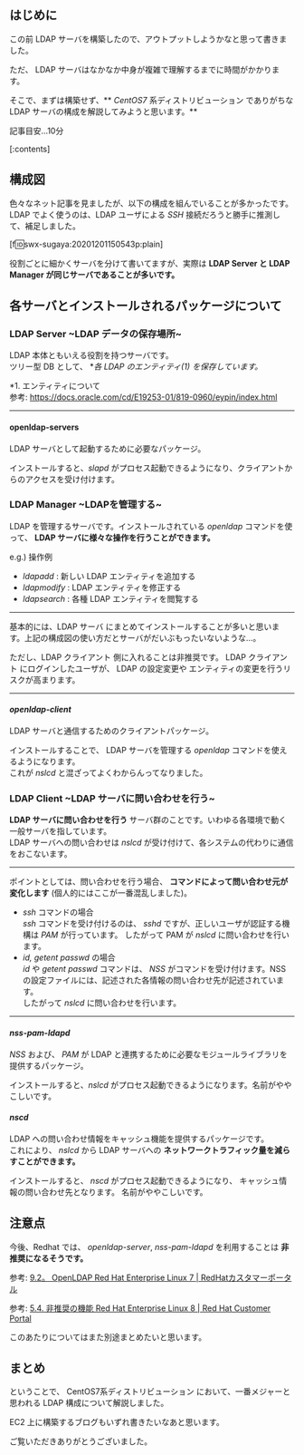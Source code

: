 ## はじめに

この前 LDAP サーバを構築したので、アウトプットしようかなと思って書きました。

ただ、 LDAP サーバはなかなか中身が複雑で理解するまでに時間がかかります。

そこで、まずは構築せず、** *CentOS7* 系ディストリビューション でありがちな LDAP サーバの構成を解説してみようと思います。**

記事目安...10分

[:contents]

## 構成図

色々なネット記事を見ましたが、以下の構成を組んでいることが多かったです。  
LDAP でよく使うのは、LDAP ユーザによる *SSH* 接続だろうと勝手に推測して、補足しました。

[f:id:swx-sugaya:20201201150543p:plain]

役割ごとに細かくサーバを分けて書いてますが、実際は **LDAP Server と LDAP Manager が同じサーバであることが多いです。**


## 各サーバとインストールされるパッケージについて

### LDAP Server ~LDAP データの保存場所~

LDAP 本体ともいえる役割を持つサーバです。  
ツリー型 DB として、 **各 LDAP のエンティティ(*1) を保存しています。**

*1. エンティティについて  
参考: [https://docs\.oracle\.com/cd/E19253\-01/819\-0960/eypin/index\.html](https://docs.oracle.com/cd/E19253-01/819-0960/eypin/index.html)

---

#### openldap-servers
LDAP サーバとして起動するために必要なパッケージ。

インストールすると、*slapd* がプロセス起動できるようになり、クライアントからのアクセスを受け付けます。

### LDAP Manager ~LDAPを管理する~

LDAP を管理するサーバです。インストールされている *openldap* コマンドを使って、 **LDAP サーバに様々な操作を行うことができます。**

e.g.) 操作例

- *ldapadd* : 新しい LDAP エンティティを追加する
- *ldapmodify* : LDAP エンティティを修正する
- *ldapsearch* : 各種 LDAP エンティティを閲覧する

---

基本的には、LDAP サーバ にまとめてインストールすることが多いと思います。上記の構成図の使い方だとサーバがだいぶもったいないような...。

ただし、LDAP クライアント 側に入れることは非推奨です。 LDAP クライアント にログインしたユーザが、 LDAP の設定変更や エンティティの変更を行うリスクが高まります。

---

#### *openldap-client*
LDAP サーバと通信するためのクライアントパッケージ。

インストールすることで、 LDAP サーバを管理する *openldap* コマンドを使えるようになります。  
これが *nslcd* と混ざってよくわからんってなりました。

### LDAP Client ~LDAP サーバに問い合わせを行う~

**LDAP サーバに問い合わせを行う** サーバ群のことです。いわゆる各環境で動く一般サーバを指しています。  
LDAP サーバへの問い合わせは *nslcd* が受け付けて、各システムの代わりに通信をおこないます。

---

ポイントとしては、問い合わせを行う場合、 **コマンドによって問い合わせ元が変化します** (個人的にはここが一番混乱しました)。

- *ssh* コマンドの場合  
*ssh* コマンドを受け付けるのは、 *sshd* ですが、正しいユーザが認証する機構は *PAM* が行っています。
したがって PAM が *nslcd* に問い合わせを行います。
- *id, getent passwd* の場合  
*id* や *getent passwd* コマンドは、 *NSS* がコマンドを受け付けます。NSS の設定ファイルには、記述された各情報の問い合わせ先が記述されています。  
したがって *nslcd* に問い合わせを行います。

---

#### *nss-pam-ldapd*
*NSS* および、 *PAM* が LDAP と連携するために必要なモジュールライブラリを提供するパッケージ。

インストールすると、*nslcd* がプロセス起動できるようになります。名前がややこしいです。

#### *nscd*
LDAP への問い合わせ情報をキャッシュ機能を提供するパッケージです。  
これにより、 *nslcd* から LDAP サーバへの **ネットワークトラフィック量を減らすことができます。**

インストールすると、 *nscd* がプロセス起動できるようになり、 キャッシュ情報の問い合わせ先となります。 名前がややこしいです。

## 注意点

今後、Redhat では、 *openldap-server*, *nss-pam-ldapd* を利用することは **非推奨になるそうです。**

参考: [9\.2。 OpenLDAP Red Hat Enterprise Linux 7 \| RedHatカスタマーポータル](https://access.redhat.com/documentation/ja-jp/red_hat_enterprise_linux/7/html/system-level_authentication_guide/openldap)

参考: [5\.4\. 非推奨の機能 Red Hat Enterprise Linux 8 \| Red Hat Customer Portal](https://access.redhat.com/documentation/ja-jp/red_hat_enterprise_linux/8/html/8.0_release_notes/deprecated_functionality)

このあたりについてはまた別途まとめたいと思います。

## まとめ

ということで、 CentOS7系ディストリビューション において、一番メジャーと思われる LDAP 構成について解説しました。

EC2 上に構築するブログもいずれ書きたいなあと思います。

ご覧いただきありがとうございました。
